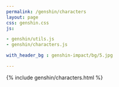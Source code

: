 ```yaml
---
permalink: /genshin/characters   
layout: page  
css: genshin.css  
js:

- genshin/utils.js
- genshin/characters.js

with_header_bg : genshin-impact/bg/5.jpg

---
```



{% include genshin/characters.html %}